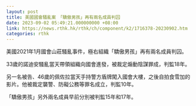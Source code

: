 ```yaml
---
layout: post
title: 美國國會騷亂案　「驕傲男孩」再有兩名成員判囚
date: 2023-09-02 05:49:21.000000000 +08:00
link: https://news.rthk.hk/rthk/ch/component/k2/1716378-20230902.htm
categories: rthk
---
```


美國2021年1月國會山莊騷亂事件，極右組織「驕傲男孩」再有兩名成員判囚。

33歲的諾迪安騷亂當天帶領組織向國會進發，被裁定煽動陰謀罪成，判監18年。

另一名被告、46歲的佩佐拉當天手持警方盾牌闖入國會大樓，之後自拍食雪加的影片。他被裁定襲警、防礙公務等罪名成立，判監10年。

「驕傲男孩」另外兩名成員早前分別被判監15年和17年。
